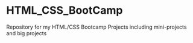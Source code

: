 # HTML_CSS_BootCamp
Repository for my HTML/CSS Bootcamp Projects including mini-projects and big projects
